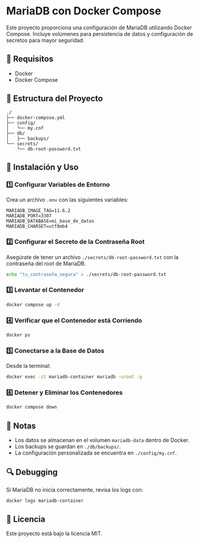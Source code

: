 # MariaDB con Docker Compose

Este proyecto proporciona una configuración de MariaDB utilizando Docker Compose. 
Incluye volúmenes para persistencia de datos y configuración de secretos para mayor seguridad.

## 📌 Requisitos
- Docker
- Docker Compose

## 📂 Estructura del Proyecto
```
./
├── docker-compose.yml
├── config/
│   └── my.cnf
├── db/
│   ├── backups/
└── secrets/
    └── db-root-password.txt
```

## 🚀 Instalación y Uso

### 1️⃣ Configurar Variables de Entorno
Crea un archivo `.env` con las siguientes variables:
```
MARIADB_IMAGE_TAG=11.6.2
MARIADB_PORT=3307
MARIADB_DATABASE=mi_base_de_datos
MARIADB_CHARSET=utf8mb4
```

### 2️⃣ Configurar el Secreto de la Contraseña Root
Asegúrate de tener un archivo `./secrets/db-root-password.txt` con la contraseña del root de MariaDB.
```bash
echo "tu_contraseña_segura" > ./secrets/db-root-password.txt
```

### 3️⃣ Levantar el Contenedor
```bash
docker compose up -d
```

### 4️⃣ Verificar que el Contenedor está Corriendo
```bash
docker ps
```

### 5️⃣ Conectarse a la Base de Datos
Desde la terminal:
```bash
docker exec -it mariadb-container mariadb -uroot -p
```

### 6️⃣ Detener y Eliminar los Contenedores
```bash
docker compose down
```

## 📌 Notas
- Los datos se almacenan en el volumen `mariadb-data` dentro de Docker.
- Los backups se guardan en `./db/backups/`.
- La configuración personalizada se encuentra en `./config/my.cnf`.

## 🔍 Debugging
Si MariaDB no inicia correctamente, revisa los logs con:
```bash
docker logs mariadb-container
```

## 📜 Licencia
Este proyecto está bajo la licencia MIT.
